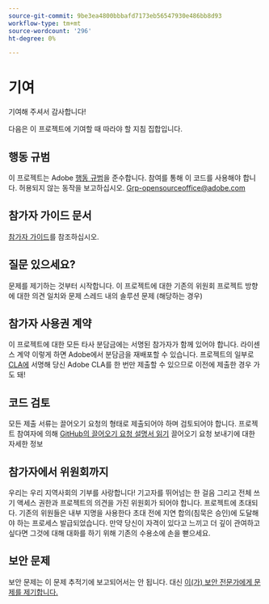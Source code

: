 ```yaml
---
source-git-commit: 9be3ea4800bbbafd7173eb56547930e486bb8d93
workflow-type: tm+mt
source-wordcount: '296'
ht-degree: 0%

---
```

# 기여

기여해 주셔서 감사합니다!

다음은 이 프로젝트에 기여할 때 따라야 할 지침 집합입니다.

## 행동 규범

이 프로젝트는 Adobe [행동 규범](code-of-conduct.md)을 준수합니다. 참여를 통해
이 코드를 사용해야 합니다. 허용되지 않는 동작을 보고하십시오.
[Grp-opensourceoffice@adobe.com](mailto:Grp-opensourceoffice@adobe.com)

## 참가자 가이드 문서

[참가자 가이드](https://docs.adobe.com/content/help/en/contributor/contributor-guide/introduction.html)를 참조하십시오.

## 질문 있으세요?

문제를 제기하는 것부터 시작합니다. 이 프로젝트에 대한 기존의 위원회
프로젝트 방향에 대한 의견 일치와 문제 스레드 내의 솔루션 문제
(해당하는 경우)

## 참가자 사용권 계약

이 프로젝트에 대한 모든 타사 분담금에는 서명된 참가자가 함께 있어야 합니다.
라이센스 계약 이렇게 하면 Adobe에서 분담금을 재배포할 수 있습니다.
프로젝트의 일부로 [CLA에](http://opensource.adobe.com/cla.html) 서명해 당신
Adobe CLA를 한 번만 제출할 수 있으므로 이전에 제출한 경우
가도 돼!

## 코드 검토

모든 제출 서류는 끌어오기 요청의 형태로 제출되어야 하며 검토되어야 합니다.
프로젝트 참여자에 의해 [GitHub의 끌어오기 요청 설명서 읽기](https://help.github.com/articles/about-pull-requests/)
끌어오기 요청 보내기에 대한 자세한 정보

<!--
Lastly, please follow the [pull request template](PULL_REQUEST_TEMPLATE.md) when
submitting a pull request!
-->

## 참가자에서 위원회까지

우리는 우리 지역사회의 기부를 사랑합니다! 기고자를 뛰어넘는 한 걸음
그리고 전체 쓰기 액세스 권한과 프로젝트의 의견을 가진 위원회가 되어야 합니다.
프로젝트에 초대되다. 기존의 위원들은 내부 지명을 사용한다
초대 전에 지연 합의(침묵은 승인)에 도달해야 하는 프로세스
발급되었습니다. 만약 당신이 자격이 있다고 느끼고 더 깊이 관여하고 싶다면
그것에 대해 대화를 하기 위해 기존의 수용소에 손을 뻗으세요.

## 보안 문제

보안 문제는 이 문제 추적기에 보고되어서는 안 됩니다. 대신 [이(가) 보안 전문가에게 문제를 제기합니다.](https://helpx.adobe.com/security/alertus.html)
